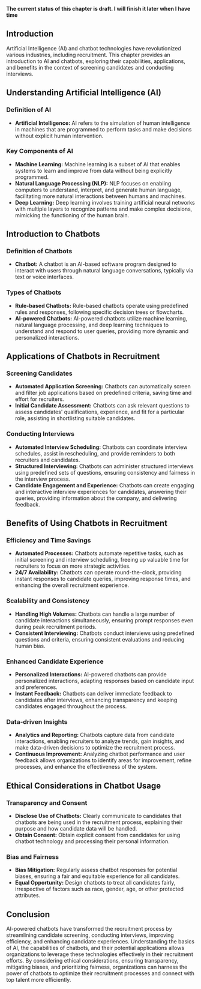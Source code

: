 **The current status of this chapter is draft. I will finish it later when I have time**

Introduction
------------

Artificial Intelligence (AI) and chatbot technologies have revolutionized various industries, including recruitment. This chapter provides an introduction to AI and chatbots, exploring their capabilities, applications, and benefits in the context of screening candidates and conducting interviews.

Understanding Artificial Intelligence (AI)
------------------------------------------

### Definition of AI

* **Artificial Intelligence:** AI refers to the simulation of human intelligence in machines that are programmed to perform tasks and make decisions without explicit human intervention.

### Key Components of AI

* **Machine Learning:** Machine learning is a subset of AI that enables systems to learn and improve from data without being explicitly programmed.
* **Natural Language Processing (NLP):** NLP focuses on enabling computers to understand, interpret, and generate human language, facilitating more natural interactions between humans and machines.
* **Deep Learning:** Deep learning involves training artificial neural networks with multiple layers to recognize patterns and make complex decisions, mimicking the functioning of the human brain.

Introduction to Chatbots
------------------------

### Definition of Chatbots

* **Chatbot:** A chatbot is an AI-based software program designed to interact with users through natural language conversations, typically via text or voice interfaces.

### Types of Chatbots

* **Rule-based Chatbots:** Rule-based chatbots operate using predefined rules and responses, following specific decision trees or flowcharts.
* **AI-powered Chatbots:** AI-powered chatbots utilize machine learning, natural language processing, and deep learning techniques to understand and respond to user queries, providing more dynamic and personalized interactions.

Applications of Chatbots in Recruitment
---------------------------------------

### Screening Candidates

* **Automated Application Screening:** Chatbots can automatically screen and filter job applications based on predefined criteria, saving time and effort for recruiters.
* **Initial Candidate Assessment:** Chatbots can ask relevant questions to assess candidates' qualifications, experience, and fit for a particular role, assisting in shortlisting suitable candidates.

### Conducting Interviews

* **Automated Interview Scheduling:** Chatbots can coordinate interview schedules, assist in rescheduling, and provide reminders to both recruiters and candidates.
* **Structured Interviewing:** Chatbots can administer structured interviews using predefined sets of questions, ensuring consistency and fairness in the interview process.
* **Candidate Engagement and Experience:** Chatbots can create engaging and interactive interview experiences for candidates, answering their queries, providing information about the company, and delivering feedback.

Benefits of Using Chatbots in Recruitment
-----------------------------------------

### Efficiency and Time Savings

* **Automated Processes:** Chatbots automate repetitive tasks, such as initial screening and interview scheduling, freeing up valuable time for recruiters to focus on more strategic activities.
* **24/7 Availability:** Chatbots can operate round-the-clock, providing instant responses to candidate queries, improving response times, and enhancing the overall recruitment experience.

### Scalability and Consistency

* **Handling High Volumes:** Chatbots can handle a large number of candidate interactions simultaneously, ensuring prompt responses even during peak recruitment periods.
* **Consistent Interviewing:** Chatbots conduct interviews using predefined questions and criteria, ensuring consistent evaluations and reducing human bias.

### Enhanced Candidate Experience

* **Personalized Interactions:** AI-powered chatbots can provide personalized interactions, adapting responses based on candidate input and preferences.
* **Instant Feedback:** Chatbots can deliver immediate feedback to candidates after interviews, enhancing transparency and keeping candidates engaged throughout the process.

### Data-driven Insights

* **Analytics and Reporting:** Chatbots capture data from candidate interactions, enabling recruiters to analyze trends, gain insights, and make data-driven decisions to optimize the recruitment process.
* **Continuous Improvement:** Analyzing chatbot performance and user feedback allows organizations to identify areas for improvement, refine processes, and enhance the effectiveness of the system.

Ethical Considerations in Chatbot Usage
---------------------------------------

### Transparency and Consent

* **Disclose Use of Chatbots:** Clearly communicate to candidates that chatbots are being used in the recruitment process, explaining their purpose and how candidate data will be handled.
* **Obtain Consent:** Obtain explicit consent from candidates for using chatbot technology and processing their personal information.

### Bias and Fairness

* **Bias Mitigation:** Regularly assess chatbot responses for potential biases, ensuring a fair and equitable experience for all candidates.
* **Equal Opportunity:** Design chatbots to treat all candidates fairly, irrespective of factors such as race, gender, age, or other protected attributes.

Conclusion
----------

AI-powered chatbots have transformed the recruitment process by streamlining candidate screening, conducting interviews, improving efficiency, and enhancing candidate experiences. Understanding the basics of AI, the capabilities of chatbots, and their potential applications allows organizations to leverage these technologies effectively in their recruitment efforts. By considering ethical considerations, ensuring transparency, mitigating biases, and prioritizing fairness, organizations can harness the power of chatbots to optimize their recruitment processes and connect with top talent more efficiently.
